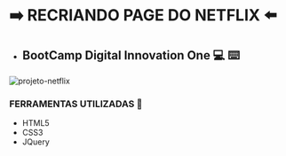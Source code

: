 # ➡️ RECRIANDO PAGE DO NETFLIX ⬅️

* <h2>BootCamp Digital Innovation One 💻 ⌨️    

![projeto-netflix](https://user-images.githubusercontent.com/76880150/115059713-4cd58000-9ebd-11eb-8936-814f562621bd.png)


### FERRAMENTAS UTILIZADAS 🔨

* HTML5
* CSS3
* JQuery
